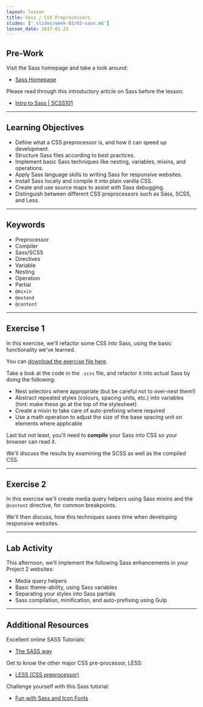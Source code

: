 ```yaml
---
layout: lesson
title: Sass / CSS Preprocessors
slides: ['_slides/week-03/03-sass.md']
lesson_date: 2017-01-25
---
```


## Pre-Work

Visit the Sass homepage and take a look around:

- [Sass Homepage](http://sass-lang.com/guide)

Please read through this introductory article on Sass before the lesson:

- [Intro to Sass | SCSS101](https://codepen.io/sasstantrum/post/intro-to-sass)

---

## Learning Objectives

- Define what a CSS preprocessor is, and how it can speed up development.
- Structure Sass files according to best practices.
- Implement basic Sass techniques like nesting, variables, mixins, and operations.
- Apply Sass language skills to writing Sass for responsive websites.
- Install Sass locally and compile it into plain vanilla CSS.
- Create and use source maps to assist with Sass debugging.
- Distinguish between different CSS preprocessors such as Sass, SCSS, and Less.

---

## Keywords

- Preprocessor
- Compiler
- Sass/SCSS
- Directives
- Variable
- Nesting
- Operation
- Partial
- `@mixin`
- `@extend`
- `@content`

---

## Exercise 1

In this exercise, we'll refactor some CSS into Sass, using the basic functionality we've learned.

You can [download the exercise file here](/public/files/exercises/sass-e1.zip).

Take a look at the code in the `.scss` file, and refactor it into actual Sass by doing the following:

- Nest selectors where appropriate (but be careful not to over-nest them!)
- Abstract repeated styles (colours, spacing units, etc.) into variables (hint: make these go at the top of the stylesheet)
- Create a mixin to take care of auto-prefixing where required
- Use a math operation to adjust the size of the base spacing unit on elements where applicable

Last but not least, you'll need to **compile** your Sass into CSS so your browser can read it.

We'll discuss the results by examining the SCSS as well as the compiled CSS.

---

## Exercise 2

In this exercise we'll create media query helpers using Sass mixins and the `@content` directive, for common breakpoints.

We'll then discuss, how this techniques saves time when developing responsive websites.

---

## Lab Activity

This afternoon, we’ll implement the following Sass enhancements in your Project 2 websites:

- Media query helpers
- Basic theme-ability, using Sass variables
- Separating your styles into Sass partials
- Sass compilation, minification, and auto-prefixing using Gulp

---

## Additional Resources

Excellent online SASS Tutorials:

- [The SASS way](http://thesassway.com/)

Get to know the other major CSS pre-processor, LESS:

- [LESS (CSS preprocessor)](http://lesscss.org/)

Challenge yourself with this Sass tutorial:

- [Fun with Sass and Icon Fonts](http://jaydenseric.com/blog/fun-with-sass-and-font-icons)
